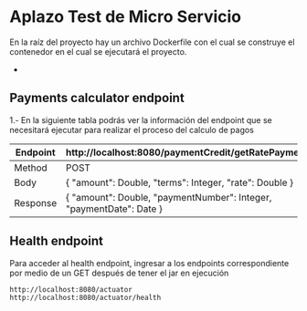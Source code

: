 # Aplazo Test de Micro Servicio

En la raíz del proyecto hay un archivo Dockerfile 
con el cual se construye 
el contenedor en el cual se ejecutará el proyecto.


-
## Payments calculator endpoint

1.- En la siguiente tabla podrás ver la información del endpoint que se necesitará ejecutar para realizar el proceso del calculo de pagos

| Endpoint | http://localhost:8080/paymentCredit/getRatePayments/                |
|----------|---------------------------------------------------------------------|
| Method   | POST                                                                |
| Body     | { "amount": Double, "terms": Integer, "rate": Double }              |
| Response | { "amount": Double, "paymentNumber": Integer, "paymentDate": Date } |

## Health endpoint

Para acceder al health endpoint, ingresar a los endpoints correspondiente 
por medio de un GET después de tener el jar en ejecución

```sh
http://localhost:8080/actuator
http://localhost:8080/actuator/health
```